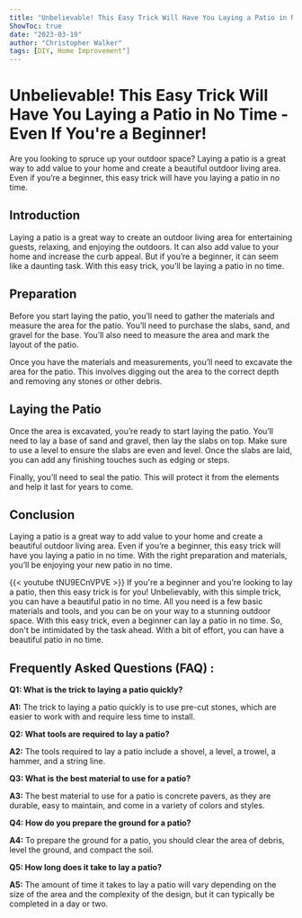 ```yaml
---
title: "Unbelievable! This Easy Trick Will Have You Laying a Patio in No Time - Even If You're a Beginner!"
ShowToc: true 
date: "2023-03-19"
author: "Christopher Walker" 
tags: [DIY, Home Improvement"]
---
```

# Unbelievable! This Easy Trick Will Have You Laying a Patio in No Time - Even If You're a Beginner! 

Are you looking to spruce up your outdoor space? Laying a patio is a great way to add value to your home and create a beautiful outdoor living area. Even if you’re a beginner, this easy trick will have you laying a patio in no time. 

## Introduction 

Laying a patio is a great way to create an outdoor living area for entertaining guests, relaxing, and enjoying the outdoors. It can also add value to your home and increase the curb appeal. But if you’re a beginner, it can seem like a daunting task. With this easy trick, you’ll be laying a patio in no time. 

## Preparation 

Before you start laying the patio, you’ll need to gather the materials and measure the area for the patio. You’ll need to purchase the slabs, sand, and gravel for the base. You’ll also need to measure the area and mark the layout of the patio. 

Once you have the materials and measurements, you’ll need to excavate the area for the patio. This involves digging out the area to the correct depth and removing any stones or other debris. 

## Laying the Patio 

Once the area is excavated, you’re ready to start laying the patio. You’ll need to lay a base of sand and gravel, then lay the slabs on top. Make sure to use a level to ensure the slabs are even and level. Once the slabs are laid, you can add any finishing touches such as edging or steps. 

Finally, you’ll need to seal the patio. This will protect it from the elements and help it last for years to come. 

## Conclusion 

Laying a patio is a great way to add value to your home and create a beautiful outdoor living area. Even if you’re a beginner, this easy trick will have you laying a patio in no time. With the right preparation and materials, you’ll be enjoying your new patio in no time.

{{< youtube tNU9ECnVPVE >}} 
If you're a beginner and you're looking to lay a patio, then this easy trick is for you! Unbelievably, with this simple trick, you can have a beautiful patio in no time. All you need is a few basic materials and tools, and you can be on your way to a stunning outdoor space. With this easy trick, even a beginner can lay a patio in no time. So, don't be intimidated by the task ahead. With a bit of effort, you can have a beautiful patio in no time.

## Frequently Asked Questions (FAQ) :
**Q1: What is the trick to laying a patio quickly?**

**A1:** The trick to laying a patio quickly is to use pre-cut stones, which are easier to work with and require less time to install. 

**Q2: What tools are required to lay a patio?**

**A2:** The tools required to lay a patio include a shovel, a level, a trowel, a hammer, and a string line. 

**Q3: What is the best material to use for a patio?**

**A3:** The best material to use for a patio is concrete pavers, as they are durable, easy to maintain, and come in a variety of colors and styles. 

**Q4: How do you prepare the ground for a patio?**

**A4:** To prepare the ground for a patio, you should clear the area of debris, level the ground, and compact the soil. 

**Q5: How long does it take to lay a patio?**

**A5:** The amount of time it takes to lay a patio will vary depending on the size of the area and the complexity of the design, but it can typically be completed in a day or two.





